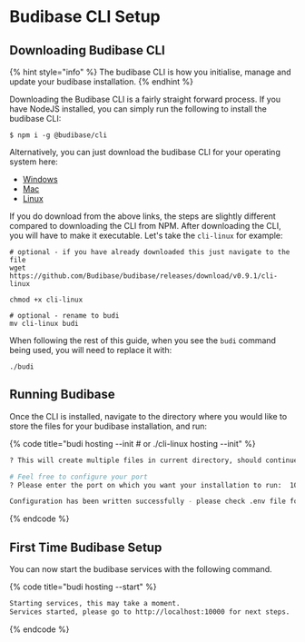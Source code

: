 # Budibase CLI Setup

## Downloading Budibase CLI

{% hint style="info" %}
The budibase CLI is how you initialise, manage and update your budibase installation.
{% endhint %}

Downloading the Budibase CLI is a fairly straight forward process. If you have NodeJS installed, you can simply run the following to install the budibase CLI:

```
$ npm i -g @budibase/cli
```

Alternatively, you can just download the budibase CLI for your operating system here:

* [Windows](https://github.com/Budibase/budibase/releases/download/v0.9.1/cli-win.exe)
* [Mac](https://github.com/Budibase/budibase/releases/download/v0.9.1/cli-macos)
* [Linux](https://github.com/Budibase/budibase/releases/download/v0.9.1/cli-linux)

If you do download from the above links, the steps are slightly different compared to downloading the CLI from NPM. After downloading the CLI, you will have to make it executable. Let's take the `cli-linux` for example:

```
# optional - if you have already downloaded this just navigate to the file
wget https://github.com/Budibase/budibase/releases/download/v0.9.1/cli-linux

chmod +x cli-linux

# optional - rename to budi
mv cli-linux budi
```

When following the rest of this guide, when you see the `budi` command being used, you will need to replace it with:

```
./budi
```

## Running Budibase

Once the CLI is installed, navigate to the directory where you would like to store the files for your budibase installation, and run:

{% code title="budi hosting --init \# or ./cli-linux hosting --init" %}
```bash
? This will create multiple files in current directory, should continue? Yes

# Feel free to configure your port
? Please enter the port on which you want your installation to run:  10000

Configuration has been written successfully - please check .env file for more details.
```
{% endcode %}

## First Time Budibase Setup

You can now start the budibase services with the following command.

{% code title="budi hosting --start" %}
```bash
Starting services, this may take a moment.
Services started, please go to http://localhost:10000 for next steps.
```
{% endcode %}

